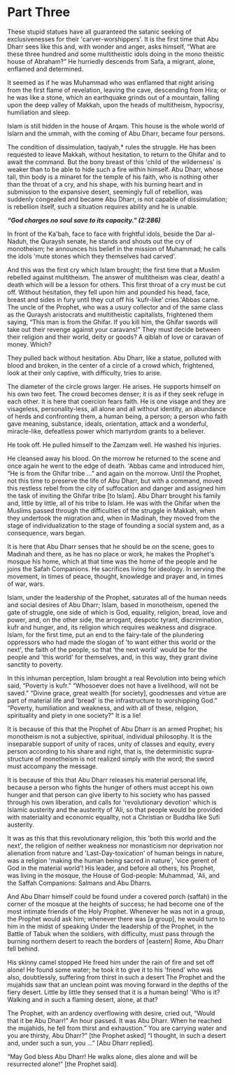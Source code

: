 Part Three
==========

These stupid statues have all guaranteed the satanic seeking of
exclusivenesses for their 'carver-worshippers'. It is the first time
that Abu Dharr sees like this and, with wonder and anger, asks himself,
“What are these three hundred and some multitheistic idols doing in the
mono theistic house of Abraham?” He hurriedly descends from Safa, a
migrant, alone, enflamed and determined.

It seemed as if he was Muhammad who was enflamed that night arising from
the first flame of revelation, leaving the cave, descending from Hira;
or he was like a stone, which an earthquake grinds out of a mountain,
falling upon the deep valley of Makkah, upon the heads of multitheism,
hypocrisy, humiliation and sleep.

Islam is still hidden in the house of Arqam. This house is the whole
world of Islarn and the ummah, with the coming of Abu Dharr, became four
persons.

The condition of dissimulation, taqiyah,\* rules the struggle. He has
been requested to leave Makkah, without hesitation, to return to the
Ghifar and to await the command. But the bony breast of this 'child of
the wilderness' is weaker than to be able to hide such a fire within
himself. Abu Dharr, whose tall, thin body is a minaret for the temple of
his faith, who is nothing other than the throat of a cry, and his shape,
with his burning heart and in submission to the expansive desert,
seemingly full of rebellion, was suddenly congealed and became Abu
Dharr, is not capable of dissimulation; is rebellion itself, such a
situation requires ability and he is unable.

***“God charges no soul save to its capacity.” (2:286)***

In front of the Ka'bah, face to face with frightful idols, beside the
Dar al-Naduh, the Quraysh senate, he stands and shouts out the cry of
monotheism; he announces his belief in the mission of Muhammad; he calls
the idols 'mute stones which they themselves had carved'.

And this was the first cry which Islam brought; the first time that a
Muslim rebelled against multitheism. The answer of multitheism was
clear, death! a death which will be a lesson for others. This first
throat of a cry must be cut off. Without hesitation, they fell upon him
and pounded his head, face, breast and sides in fury until they cut off
his 'kufr-like' cries.'Abbas came. The uncle of the Prophet, who was a
usury collector and of the same class as the Quraysh aristocrats and
multitheistic capitalists, frightened them saying, “This man is from the
Ghifar. If you kill him, the Ghifar swords will take out their revenge
against your caravans!” They must decide between their religion and
their world, deity or goods? A qiblah of love or caravan of money.
Which?

They pulled back without hesitation. Abu Dharr, like a statue, polluted
with blood and broken, in the center of a circle of a crowd which,
frightened, look at their only captive, with difficulty, tries to arise.

The diameter of the circle grows larger. He arises. He supports himself
on his own two feet. The crowd becomes denser; it is as if they seek
refuge in each other. It is here that coercion fears faith. He is one
visage and they are visageless, personality-less, all alone and all
without identity, an abundance of herds and confronting them, a human
being, a person; a person who faith gave meaning, substance, ideals,
orientation, attack and a wonderful, miracle-like, defeatless power
which martyrdom grants to a believer.

He took off. He pulled himself to the Zamzam well. He washed his
injuries.

He cleansed away his blood. On the morrow he returned to the scene and
once again he went to the edge of death. 'Abbas came and introduced him,
“He is from the Ghifar tribe ...” and again on the morrow. Until the
Prophet, not this time to preserve the life of Abu Dharr, but with a
command, moved this restless rebel from the city of suffocation and
danger and assigned him the task of inviting the Ghifar tribe [to
Islam]. Abu Dharr brought his family and, little by little, all of his
tribe to Islam. He was with the Ghifar when the Muslims passed through
the difficulties of the struggle in Makkah, when they undertook the
migration and, when in Madinah, they moved from the stage of
individualization to the stage of founding a social system and, as a
consequence, wars began.

It is here that Abu Dharr senses that he should be on the scene, goes to
Madinah and there, as he has no place or work, he makes the Prophet's
mosque his home, which at that time was the home of the people and he
joins the Safah Companions. He sacrifices living for ideology. In
serving the movement, in times of peace, thought, knowledge and prayer
and, in times of war, wars.

Islam, under the leadership of the Prophet, saturates all of the human
needs and social desires of Abu Dharr; Islam, based in monotheism,
opened the gate of struggle, one side of which is God, equality,
religion, bread, love and power, and, on the other side, the arrogant,
despotic tyrant, discrimination, kufr and hunger, and, its religion
which requires weakness and disgrace. Islam, for the first time, put an
end to the fairy-tale of the plundering oppressors who had made the
slogan of 'to want either this world or the next', the faith of the
people, so that 'the next world' would be for the people and 'this
world' for themselves, and, in this way, they grant divine sanctity to
poverty.

In this inhuman perception, Islam brought a real Revolution into being
which said, “Poverty is kufr.” “Whosoever does not have a livelihood,
will not be saved.” “Divine grace, great wealth [for society],
goodnesses and virtue are part of material life and 'bread' is the
infrastructure to worshipping God.” “Poverty, humiliation and weakness,
and with all of these, religion, spirituality and piety in one society?”
It is a lie!

It is because of this that the Prophet of Abu Dharr is an armed Prophet;
his monotheism is not a subjective, spiritual, individual philosophy. It
is the inseparable support of unity of races, unity of classes and
equity, every person according to his share and right, that is, the
deterministic supra-structure of monotheism is not realized simply with
the word; the sword must accompany the message.

It is because of this that Abu Dharr releases his material personal
life, because a person who fights the hunger of others must accept his
own hunger and that person can give liberty to his society who has
passed through his own liberation, and calls for 'revolutionary
devotion' which is Islamic austerity and the austerity of 'Ali, so that
people would be provided with materiality and economic equallty, not a
Christian or Buddha like Sufi austerity.

It was as this that this revolutionary religion, this 'both this world
and the next', the religion of neither weakness nor monasticism nor
deprivation nor alienation from nature and 'Last-Day-toxication' of
human beings in nature, was a religion 'making the human being sacred in
nature', 'vice gerent of God in the material world'! His leader, and
before all others, his Prophet, was living in the mosque, the House of
God-people: Muhammad, 'Ali, and the Saffah Companions: Salmans and Abu
Dharrs.

And Abu Dharr himself could be found under a covered porch (saffah) in
the corner of the mosque at the heights of success; he had become one of
the most intimate friends of the Holy Prophet. Whenever he was not in a
group, the Prophet would ask him; whenever there was [a group], he would
turn to him in the midst of speaking Under the leadership of the
Prophet, in the Battle of Tabuk when the soldiers, with difficulty, must
pass through the burning northern desert to reach the borders of
[eastern] Rome, Abu Dharr fell behind.

His skinny camel stopped He freed him under the rain of fire and set off
alone! He found some water; he took it to give it to his 'friend' who
was also, doubtlessly, suffering from thirst in such a desert The
Prophet and the mujahids saw that an unclean point was moving forward in
the depths of the fiery desert. Little by little they sensed that it is
a human being! 'Who is it? Walking and in such a flaming desert, alone,
at that?

The Prophet, with an ardency overflowing with desire, cried out, “Would
that it be Abu Dharr!” An hour passed. It was Abu Dharr. When he reached
the mujahids, he fell from thirst and exhaustion.” You are carrying
water and you are thirsty, Abu Dharr?” [the Prophet asked] “I thought,
in such a desert and, under such a sun, you ...” [Abu Dharr replied].

“May God bless Abu Dharr! He walks alone, dies alone and will be
resurrected alone!” [the Prophet said].


